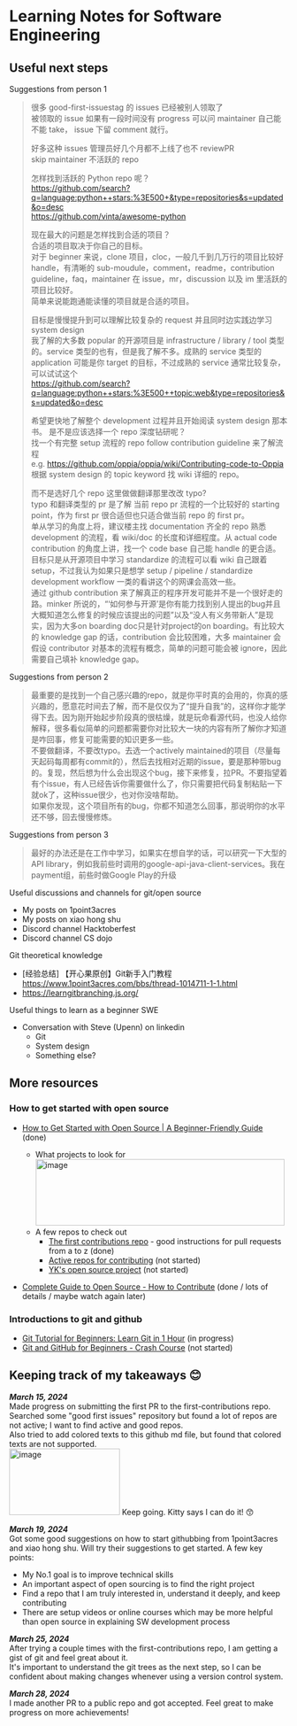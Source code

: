 # Learning Notes for Software Engineering

## Useful next steps

Suggestions from person 1
> 很多 good-first-issuestag 的 issues 已经被别人领取了  
被领取的 issue 如果有一段时间没有 progress 可以问 maintainer 自己能不能 take， issue 下留 comment 就行。
> 
> 好多这种 issues 管理员好几个月都不上线了也不 reviewPR  
skip maintainer 不活跃的 repo
> 
> 怎样找到活跃的 Python repo 呢？  
https://github.com/search?q=language:python++stars:%3E500+&type=repositories&s=updated&o=desc  
https://github.com/vinta/awesome-python
> 
> 现在最大的问题是怎样找到合适的项目？  
合适的项目取决于你自己的目标。  
对于 beginner 来说，clone 项目，cloc，一般几千到几万行的项目比较好 handle，有清晰的 sub-moudule，comment，readme，contribution guideline，faq，maintainer 在 issue，mr，discussion 以及 im 里活跃的项目比较好。  
简单来说能跑通能读懂的项目就是合适的项目。
> 
> 目标是慢慢提升到可以理解比较复杂的 request 并且同时边实践边学习 system design  
我了解的大多数 popular 的开源项目是 infrastructure / library / tool 类型的。service 类型的也有，但是我了解不多。成熟的 service 类型的 application 可能是你 target 的目标，不过成熟的 service 通常比较复杂，可以试试这个  
https://github.com/search?q=language:python++stars:%3E500++topic:web&type=repositories&s=updated&o=desc
> 
> 希望更快地了解整个 development 过程并且开始阅读 system design 那本书。 是不是应该选择一个 repo 深度钻研呢？  
找一个有完整 setup 流程的 repo follow contribution guideline 来了解流程  
e.g. https://github.com/oppia/oppia/wiki/Contributing-code-to-Oppia  
根据 system design 的 topic keyword 找 wiki 详细的 repo。
> 
> 而不是选好几个 repo 这里做做翻译那里改改 typo?  
typo 和翻译类型的 pr 是了解 当前 repo pr 流程的一个比较好的 starting point，作为 first pr 很合适但也只适合做当前 repo 的 first pr。  
单从学习的角度上将，建议楼主找 documentation 齐全的 repo 熟悉 development 的流程，看 wiki/doc 的长度和详细程度。从 actual code contribution 的角度上讲，找一个 code base 自己能 handle 的更合适。  
目标只是从开源项目中学习 standardize 的流程可以看 wiki 自己跟着 setup，不过我认为如果只是想学 setup / pipeline / standardize development workflow 一类的看讲这个的网课会高效一些。  
通过 github contribution 来了解真正的程序开发可能并不是一个很好走的路。minker 所说的，“‘如何参与开源’是你有能力找到别人提出的bug并且大概知道怎么修复的时候应该提出的问题”以及“没人有义务带新人”是现实，因为大多on boarding doc只是针对project的on boarding。有比较大的 knowledge gap 的话，contribution 会比较困难，大多 maintainer 会假设 contributor 对基本的流程有概念，简单的问题可能会被 ignore，因此需要自己填补 knowledge gap。  

Suggestions from person 2
> 最重要的是找到一个自己感兴趣的repo，就是你平时真的会用的，你真的感兴趣的，愿意花时间去了解，而不是仅仅为了“提升自我”的，这样你才能学得下去。因为刚开始起步阶段真的很枯燥，就是玩命看源代码，也没人给你解释，很多看似简单的问题都需要你对比较大一块的内容有所了解你才知道是咋回事，修复可能需要的知识更多一些。  
不要做翻译，不要改typo。去选一个actively maintained的项目（尽量每天起码每周都有commit的），然后去找相对近期的issue，要是那种带bug的。复现，然后想为什么会出现这个bug，接下来修复，拉PR。不要指望着有个issue，有人已经告诉你需要做什么了，你只需要把代码复制粘贴一下就ok了，这种issue很少，也对你没啥帮助。  
如果你发现，这个项目所有的bug，你都不知道怎么回事，那说明你的水平还不够，回去慢慢修炼。  

Suggestions from person 3
> 最好的办法还是在工作中学习，如果实在想自学的话，可以研究一下大型的API library，例如我前些时调用的google-api-java-client-services。我在payment组，前些时做Google Play的升级  

Useful discussions and channels for git/open source
- My posts on 1point3acres
- My posts on xiao hong shu
- Discord channel Hacktoberfest
- Discord channel CS dojo

Git theoretical knowledge
- [经验总结] 【开心果原创】Git新手入门教程 https://www.1point3acres.com/bbs/thread-1014711-1-1.html
- https://learngitbranching.js.org/

Useful things to learn as a beginner SWE
- Conversation with Steve (Upenn) on linkedin
  - Git
  - System design
  - Something else?

## More resources

### How to get started with open source
- [How to Get Started with Open Source | A Beginner-Friendly Guide](https://www.youtube.com/watch?v=MkaIrwOlP6Y) (done)
  - What projects to look for  
    <img src="https://github.com/jennie-jd/learning-notes/assets/52141333/f75c7b4c-2900-4b57-aeb6-235638c62c22" width="450" height="120" alt="image">
  - A few repos to check out
    - [The first contributions repo](https://github.com/firstcontributions/first-contributions) - good instructions for pull requests from a to z (done)
    - [Active repos for contributing](https://github.com/csdojo-defaang/active-repos-for-contributing) (not started)
    - [YK's open source project](https://github.com/ykdojo/defaang) (not started)

- [Complete Guide to Open Source - How to Contribute](https://www.youtube.com/watch?v=yzeVMecydCE) (done / lots of details / maybe watch again later)

### Introductions to git and github
- [Git Tutorial for Beginners: Learn Git in 1 Hour](https://www.youtube.com/watch?v=8JJ101D3knE) (in progress)
- [Git and GitHub for Beginners - Crash Course](https://www.youtube.com/watch?v=RGOj5yH7evk) (not started)

## Keeping track of my takeaways 😊

_**March 15, 2024**_  
Made progress on submitting the first PR to the first-contributions repo.  
Searched some "good first issues" repository but found a lot of repos are not active; I want to find active and good repos.  
Also tried to add colored texts to this github md file, but found that colored texts are not supported.  
<img src="https://github.com/jennie-jd/learning-notes/assets/52141333/e9658c69-cc92-41d5-b342-a0c128ddb0a2" width="200" height="120" alt="image">
Keep going. Kitty says I can do it! 😙

_**March 19, 2024**_  
Got some good suggestions on how to start githubbing from 1point3acres and xiao hong shu. Will try their suggestions to get started. A few key points:
- My No.1 goal is to improve technical skills
- An important aspect of open sourcing is to find the right project
- Find a repo that I am truly interested in, understand it deeply, and keep contributing
- There are setup videos or online courses which may be more helpful than open source in explaining SW development process

_**March 25, 2024**_  
After trying a couple times with the first-contributions repo, I am getting a gist of git and feel great about it.  
It's important to understand the git trees as the next step, so I can be confident about making changes whenever using a version control system.

_**March 28, 2024**_  
I made another PR to a public repo and got accepted. Feel great to make progress on more achievements!
